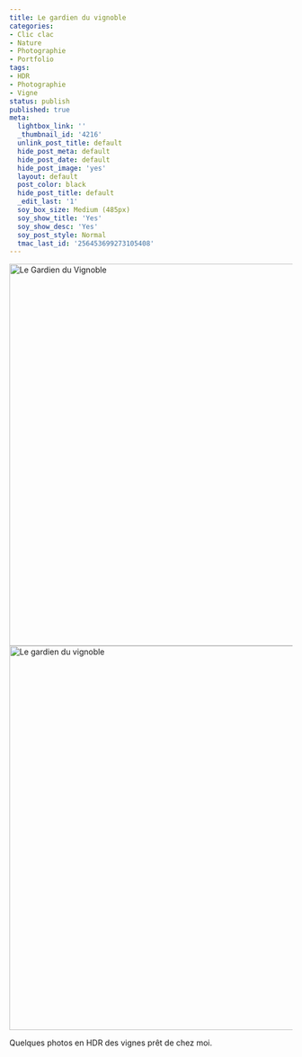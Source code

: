 ```yaml
---
title: Le gardien du vignoble
categories:
- Clic clac
- Nature
- Photographie
- Portfolio
tags:
- HDR
- Photographie
- Vigne
status: publish
published: true
meta:
  lightbox_link: ''
  _thumbnail_id: '4216'
  unlink_post_title: default
  hide_post_meta: default
  hide_post_date: default
  hide_post_image: 'yes'
  layout: default
  post_color: black
  hide_post_title: default
  _edit_last: '1'
  soy_box_size: Medium (485px)
  soy_show_title: 'Yes'
  soy_show_desc: 'Yes'
  soy_post_style: Normal
  tmac_last_id: '256453699273105408'
---
```

<img class="aligncenter size-full wp-image-4216" alt="Le Gardien du Vignoble" src="https://dlgjp9x71cipk.cloudfront.net/2011/12/6448118531_ae4477da16_b.jpg" width="1024" height="680" />

<!--more-->

<img class="aligncenter size-full wp-image-4199" alt="Le gardien du vignoble" src="https://dlgjp9x71cipk.cloudfront.net/2011/12/6448121101_c8a14598b6_b.jpg" width="1024" height="684" />

Quelques photos en HDR des vignes prêt de chez moi.

